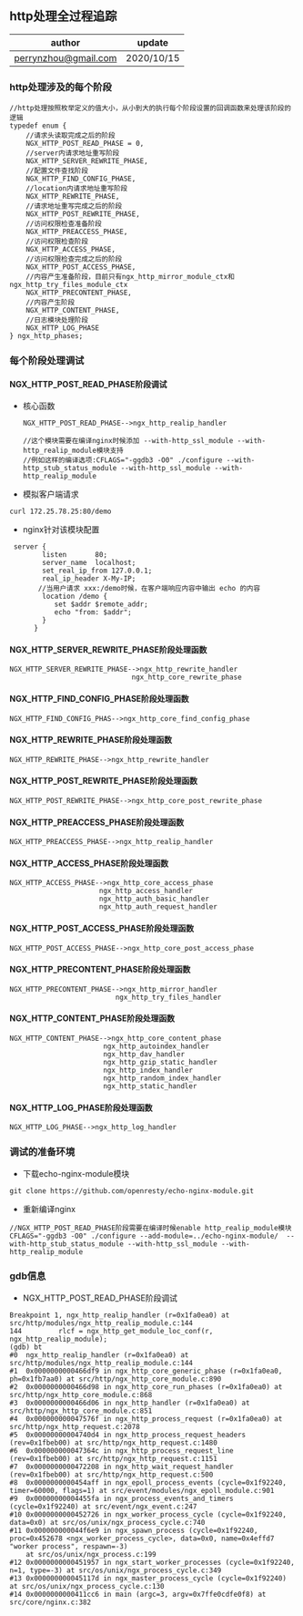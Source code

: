 
## http处理全过程追踪
| author | update |
| ------ | ------ |
| perrynzhou@gmail.com | 2020/10/15 |
### http处理涉及的每个阶段

  ```
  //http处理按照枚举定义的值大小，从小到大的执行每个阶段设置的回调函数来处理该阶段的逻辑
  typedef enum {
      //请求头读取完成之后的阶段
      NGX_HTTP_POST_READ_PHASE = 0,
      //server内请求地址重写阶段
      NGX_HTTP_SERVER_REWRITE_PHASE,
      //配置文件查找阶段
      NGX_HTTP_FIND_CONFIG_PHASE,
      //location内请求地址重写阶段
      NGX_HTTP_REWRITE_PHASE,
      //请求地址重写完成之后的阶段
      NGX_HTTP_POST_REWRITE_PHASE,
      //访问权限检查准备阶段
      NGX_HTTP_PREACCESS_PHASE,
      //访问权限检查阶段
      NGX_HTTP_ACCESS_PHASE,
      //访问权限检查完成之后的阶段
      NGX_HTTP_POST_ACCESS_PHASE,
      //内容产生准备阶段，目前只有ngx_http_mirror_module_ctx和ngx_http_try_files_module_ctx 
      NGX_HTTP_PRECONTENT_PHASE,
      //内容产生阶段
      NGX_HTTP_CONTENT_PHASE,
      //日志模块处理阶段
      NGX_HTTP_LOG_PHASE
  } ngx_http_phases;
  ```

### 每个阶段处理调试

#### NGX_HTTP_POST_READ_PHASE阶段调试

- 核心函数
  ```
  NGX_HTTP_POST_READ_PHASE-->ngx_http_realip_handler
  
  //这个模块需要在编译nginx时候添加 --with-http_ssl_module --with-http_realip_module模块支持
  //例如这样的编译选项:CFLAGS="-ggdb3 -O0" ./configure --with-http_stub_status_module --with-http_ssl_module --with-http_realip_module
  ```
- 模拟客户端请求

```
curl 172.25.78.25:80/demo
```
- nginx针对该模块配置
```
 server {
        listen       80;
        server_name  localhost;
        set_real_ip_from 127.0.0.1;
        real_ip_header X-My-IP;
       //当用户请求 xxx:/demo时候，在客户端响应内容中输出 echo 的内容
        location /demo {
           set $addr $remote_addr;
           echo "from: $addr";
        }
      }
```

#### NGX_HTTP_SERVER_REWRITE_PHASE阶段处理函数

  ```
  NGX_HTTP_SERVER_REWRITE_PHASE-->ngx_http_rewrite_handler
  								ngx_http_core_rewrite_phase
  ```
  
#### NGX_HTTP_FIND_CONFIG_PHASE阶段处理函数

  ```
  NGX_HTTP_FIND_CONFIG_PHAS-->ngx_http_core_find_config_phase
  ```

  

#### NGX_HTTP_REWRITE_PHASE阶段处理函数

  ```
  NGX_HTTP_REWRITE_PHASE-->ngx_http_rewrite_handler
  ```

  

#### NGX_HTTP_POST_REWRITE_PHASE阶段处理函数

  ```
  NGX_HTTP_POST_REWRITE_PHASE-->ngx_http_core_post_rewrite_phase
  ```

  

#### NGX_HTTP_PREACCESS_PHASE阶段处理函数
  
  ```
  NGX_HTTP_PREACCESS_PHASE-->ngx_http_realip_handler
  ```
  
#### NGX_HTTP_ACCESS_PHASE阶段处理函数

  ```
  NGX_HTTP_ACCESS_PHASE-->ngx_http_core_access_phase
  						ngx_http_access_handler
  						ngx_http_auth_basic_handler
  						ngx_http_auth_request_handler
  ```

  

#### NGX_HTTP_POST_ACCESS_PHASE阶段处理函数

  ```
  NGX_HTTP_POST_ACCESS_PHASE-->ngx_http_core_post_access_phase
  ```

  

#### NGX_HTTP_PRECONTENT_PHASE阶段处理函数

  ```
  NGX_HTTP_PRECONTENT_PHASE-->ngx_http_mirror_handler
  							ngx_http_try_files_handler
  ```

  

#### NGX_HTTP_CONTENT_PHASE阶段处理函数

  ```
  NGX_HTTP_CONTENT_PHASE-->ngx_http_core_content_phase
  						 ngx_http_autoindex_handler
  						 ngx_http_dav_handler
  						 ngx_http_gzip_static_handler
  						 ngx_http_index_handler
  						 ngx_http_random_index_handler
  						 ngx_http_static_handler
  ```

  

#### NGX_HTTP_LOG_PHASE阶段处理函数

  ```
  NGX_HTTP_LOG_PHASE-->ngx_http_log_handler
  ```
  
### 调试的准备环境
- 下载echo-nginx-module模块
```
git clone https://github.com/openresty/echo-nginx-module.git
```

- 重新编译nginx
```
//NGX_HTTP_POST_READ_PHASE阶段需要在编译时候enable http_realip_module模块
CFLAGS="-ggdb3 -O0" ./configure --add-module=../echo-nginx-module/  --with-http_stub_status_module --with-http_ssl_module --with-http_realip_module

```


### gdb信息


- NGX_HTTP_POST_READ_PHASE阶段调试
```
Breakpoint 1, ngx_http_realip_handler (r=0x1fa0ea0) at src/http/modules/ngx_http_realip_module.c:144
144         rlcf = ngx_http_get_module_loc_conf(r, ngx_http_realip_module);
(gdb) bt
#0  ngx_http_realip_handler (r=0x1fa0ea0) at src/http/modules/ngx_http_realip_module.c:144
#1  0x0000000000466df9 in ngx_http_core_generic_phase (r=0x1fa0ea0, ph=0x1fb7aa0) at src/http/ngx_http_core_module.c:890
#2  0x0000000000466d98 in ngx_http_core_run_phases (r=0x1fa0ea0) at src/http/ngx_http_core_module.c:868
#3  0x0000000000466d06 in ngx_http_handler (r=0x1fa0ea0) at src/http/ngx_http_core_module.c:851
#4  0x000000000047576f in ngx_http_process_request (r=0x1fa0ea0) at src/http/ngx_http_request.c:2078
#5  0x00000000004740d4 in ngx_http_process_request_headers (rev=0x1fbeb00) at src/http/ngx_http_request.c:1480
#6  0x000000000047364c in ngx_http_process_request_line (rev=0x1fbeb00) at src/http/ngx_http_request.c:1151
#7  0x0000000000472208 in ngx_http_wait_request_handler (rev=0x1fbeb00) at src/http/ngx_http_request.c:500
#8  0x0000000000454aff in ngx_epoll_process_events (cycle=0x1f92240, timer=60000, flags=1) at src/event/modules/ngx_epoll_module.c:901
#9  0x00000000004455fa in ngx_process_events_and_timers (cycle=0x1f92240) at src/event/ngx_event.c:247
#10 0x0000000000452726 in ngx_worker_process_cycle (cycle=0x1f92240, data=0x0) at src/os/unix/ngx_process_cycle.c:740
#11 0x000000000044f6e9 in ngx_spawn_process (cycle=0x1f92240, proc=0x452678 <ngx_worker_process_cycle>, data=0x0, name=0x4effd7 "worker process", respawn=-3)
    at src/os/unix/ngx_process.c:199
#12 0x0000000000451957 in ngx_start_worker_processes (cycle=0x1f92240, n=1, type=-3) at src/os/unix/ngx_process_cycle.c:349
#13 0x000000000045117d in ngx_master_process_cycle (cycle=0x1f92240) at src/os/unix/ngx_process_cycle.c:130
#14 0x0000000000411cc6 in main (argc=3, argv=0x7ffe0cdfe0f8) at src/core/nginx.c:382
```